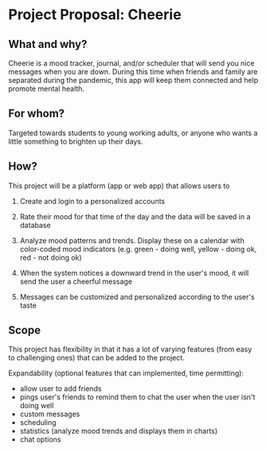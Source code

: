 # Project Proposal: Cheerie

## What and why?
Cheerie is a mood tracker, journal, and/or scheduler that will send you nice messages when you are down. During this time when friends and family are separated during the pandemic, this app will keep them connected and help promote mental health.

## For whom? 
Targeted towards students to young working adults, or anyone who wants a little something to brighten up their days. 

## How?
This project will be a platform (app or web app) that allows users to 
1. Create and login to a personalized accounts 

2. Rate their mood for that time of the day and the data will be saved in a database 

3. Analyze mood patterns and trends. Display these on a calendar with color-coded mood indicators (e.g. green - doing well, yellow - doing ok, red - not doing ok)

4. When the system notices a downward trend in the user's mood, it will send the user a cheerful message 

5. Messages can be customized and personalized according to the user's taste

## Scope
This project has flexibility in that it has a lot of varying features (from easy to challenging ones) that can be added to the project. 

Expandability (optional features that can implemented, time permitting): 
* allow user to add friends
* pings user's friends to remind them to chat the user when the user isn't doing well
* custom messages
* scheduling
* statistics (analyze mood trends and displays them in charts)
* chat options
